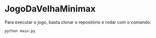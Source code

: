# JogoDaVelhaMinimax

Para executar o jogo, basta clonar o repositório e rodar com o comando:

`python main.py`
